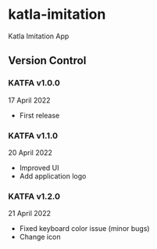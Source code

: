 # katla-imitation
Katla Imitation App

## Version Control

### KATFA v1.0.0
17 April 2022
- First release

### KATFA v1.1.0
20 April 2022
- Improved UI
- Add application logo

### KATFA v1.2.0
21 April 2022
- Fixed keyboard color issue (minor bugs)
- Change icon